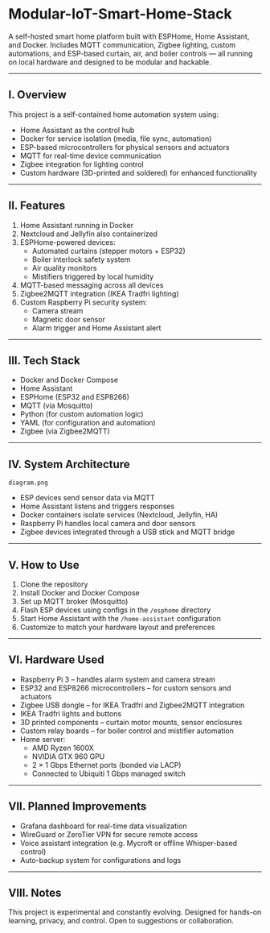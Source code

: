 # Modular-IoT-Smart-Home-Stack
A self-hosted smart home platform built with ESPHome, Home Assistant, and Docker. Includes MQTT communication, Zigbee lighting, custom automations, and ESP-based curtain, air, and boiler controls — all running on local hardware and designed to be modular and hackable.

---

## I. Overview

This project is a self-contained home automation system using:

- Home Assistant as the control hub
- Docker for service isolation (media, file sync, automation)
- ESP-based microcontrollers for physical sensors and actuators
- MQTT for real-time device communication
- Zigbee integration for lighting control
- Custom hardware (3D-printed and soldered) for enhanced functionality

---

## II. Features

1. Home Assistant running in Docker
2. Nextcloud and Jellyfin also containerized
3. ESPHome-powered devices:
   - Automated curtains (stepper motors + ESP32)
   - Boiler interlock safety system
   - Air quality monitors
   - Mistifiers triggered by local humidity
4. MQTT-based messaging across all devices
5. Zigbee2MQTT integration (IKEA Tradfri lighting)
6. Custom Raspberry Pi security system:
   - Camera stream
   - Magnetic door sensor
   - Alarm trigger and Home Assistant alert

---

## III. Tech Stack

- Docker and Docker Compose
- Home Assistant
- ESPHome (ESP32 and ESP8266)
- MQTT (via Mosquitto)
- Python (for custom automation logic)
- YAML (for configuration and automation)
- Zigbee (via Zigbee2MQTT)

---

## IV. System Architecture

`diagram.png`

- ESP devices send sensor data via MQTT
- Home Assistant listens and triggers responses
- Docker containers isolate services (Nextcloud, Jellyfin, HA)
- Raspberry Pi handles local camera and door sensors
- Zigbee devices integrated through a USB stick and MQTT bridge

---

## V. How to Use

1. Clone the repository
2. Install Docker and Docker Compose
3. Set up MQTT broker (Mosquitto)
4. Flash ESP devices using configs in the `/esphome` directory
5. Start Home Assistant with the `/home-assistant` configuration
6. Customize to match your hardware layout and preferences

---

## VI. Hardware Used

- Raspberry Pi 3 – handles alarm system and camera stream
- ESP32 and ESP8266 microcontrollers – for custom sensors and actuators
- Zigbee USB dongle – for IKEA Tradfri and Zigbee2MQTT integration
- IKEA Tradfri lights and buttons
- 3D printed components – curtain motor mounts, sensor enclosures
- Custom relay boards – for boiler control and mistifier automation
- Home server:
  - AMD Ryzen 1600X
  - NVIDIA GTX 960 GPU
  - 2 × 1 Gbps Ethernet ports (bonded via LACP)
  - Connected to Ubiquiti 1 Gbps managed switch

---

## VII. Planned Improvements

- Grafana dashboard for real-time data visualization
- WireGuard or ZeroTier VPN for secure remote access
- Voice assistant integration (e.g. Mycroft or offline Whisper-based control)
- Auto-backup system for configurations and logs

---

## VIII. Notes

This project is experimental and constantly evolving. Designed for hands-on learning, privacy, and control. Open to suggestions or collaboration.
